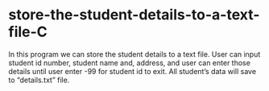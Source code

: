 # store-the-student-details-to-a-text-file-C
In this program we can store the student details to a text file. User can input student id number, student name and, address, and user can enter those details until user enter -99 for student id to exit. All student’s data will save to “details.txt” file.
